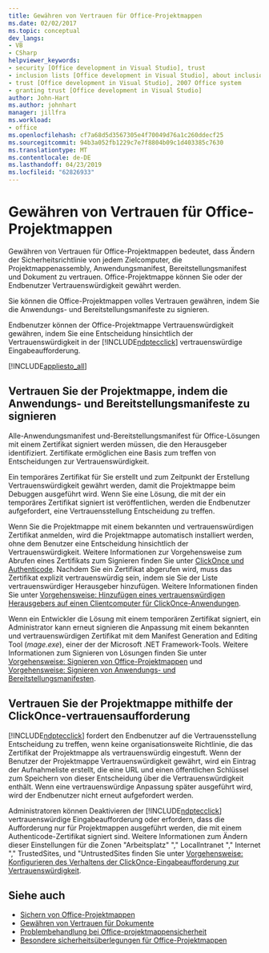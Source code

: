 ```yaml
---
title: Gewähren von Vertrauen für Office-Projektmappen
ms.date: 02/02/2017
ms.topic: conceptual
dev_langs:
- VB
- CSharp
helpviewer_keywords:
- security [Office development in Visual Studio], trust
- inclusion lists [Office development in Visual Studio], about inclusion lists
- trust [Office development in Visual Studio], 2007 Office system
- granting trust [Office development in Visual Studio]
author: John-Hart
ms.author: johnhart
manager: jillfra
ms.workload:
- office
ms.openlocfilehash: cf7a68d5d3567305e4f70049d76a1c260ddecf25
ms.sourcegitcommit: 94b3a052fb1229c7e7f8804b09c1d403385c7630
ms.translationtype: MT
ms.contentlocale: de-DE
ms.lasthandoff: 04/23/2019
ms.locfileid: "62826933"
---
```

# <a name="grant-trust-to-office-solutions"></a>Gewähren von Vertrauen für Office-Projektmappen
  Gewähren von Vertrauen für Office-Projektmappen bedeutet, dass Ändern der Sicherheitsrichtlinie von jedem Zielcomputer, die Projektmappenassembly, Anwendungsmanifest, Bereitstellungsmanifest und Dokument zu vertrauen. Office-Projektmappe können Sie oder der Endbenutzer Vertrauenswürdigkeit gewährt werden.

 Sie können die Office-Projektmappen volles Vertrauen gewähren, indem Sie die Anwendungs- und Bereitstellungsmanifeste zu signieren.

 Endbenutzer können der Office-Projektmappe Vertrauenswürdigkeit gewähren, indem Sie eine Entscheidung hinsichtlich der Vertrauenswürdigkeit in der [!INCLUDE[ndptecclick](../vsto/includes/ndptecclick-md.md)] vertrauenswürdige Eingabeaufforderung.

 [!INCLUDE[appliesto_all](../vsto/includes/appliesto-all-md.md)]

## <a name="Signing"></a> Vertrauen Sie der Projektmappe, indem die Anwendungs- und Bereitstellungsmanifeste zu signieren
 Alle-Anwendungsmanifest und-Bereitstellungsmanifest für Office-Lösungen mit einem Zertifikat signiert werden müssen, die den Herausgeber identifiziert. Zertifikate ermöglichen eine Basis zum treffen von Entscheidungen zur Vertrauenswürdigkeit.

 Ein temporäres Zertifikat für Sie erstellt und zum Zeitpunkt der Erstellung Vertrauenswürdigkeit gewährt werden, damit die Projektmappe beim Debuggen ausgeführt wird. Wenn Sie eine Lösung, die mit der ein temporäres Zertifikat signiert ist veröffentlichen, werden die Endbenutzer aufgefordert, eine Vertrauensstellung Entscheidung zu treffen.

 Wenn Sie die Projektmappe mit einem bekannten und vertrauenswürdigen Zertifikat anmelden, wird die Projektmappe automatisch installiert werden, ohne dem Benutzer eine Entscheidung hinsichtlich der Vertrauenswürdigkeit. Weitere Informationen zur Vorgehensweise zum Abrufen eines Zertifikats zum Signieren finden Sie unter [ClickOnce und Authenticode](../deployment/clickonce-and-authenticode.md). Nachdem Sie ein Zertifikat abgerufen wird, muss das Zertifikat explizit vertrauenswürdig sein, indem sie Sie der Liste vertrauenswürdiger Herausgeber hinzufügen. Weitere Informationen finden Sie unter [Vorgehensweise: Hinzufügen eines vertrauenswürdigen Herausgebers auf einen Clientcomputer für ClickOnce-Anwendungen](../deployment/how-to-add-a-trusted-publisher-to-a-client-computer-for-clickonce-applications.md).

 Wenn ein Entwickler die Lösung mit einem temporären Zertifikat signiert, ein Administrator kann erneut signieren die Anpassung mit einem bekannten und vertrauenswürdigen Zertifikat mit dem Manifest Generation and Editing Tool (*mage.exe*), einer der der Microsoft .NET Framework-Tools. Weitere Informationen zum Signieren von Lösungen finden Sie unter [Vorgehensweise: Signieren von Office-Projektmappen](../vsto/how-to-sign-office-solutions.md) und [Vorgehensweise: Signieren von Anwendungs- und Bereitstellungsmanifesten](../ide/how-to-sign-application-and-deployment-manifests.md).

## <a name="TrustPrompt"></a>Vertrauen Sie der Projektmappe mithilfe der ClickOnce-vertrauensaufforderung
 [!INCLUDE[ndptecclick](../vsto/includes/ndptecclick-md.md)] fordert den Endbenutzer auf die Vertrauensstellung Entscheidung zu treffen, wenn keine organisationsweite Richtlinie, die das Zertifikat der Projektmappe als vertrauenswürdig eingestuft. Wenn der Benutzer der Projektmappe Vertrauenswürdigkeit gewährt, wird ein Eintrag der Aufnahmeliste erstellt, die eine URL und einen öffentlichen Schlüssel zum Speichern von dieser Entscheidung über die Vertrauenswürdigkeit enthält. Wenn eine vertrauenswürdige Anpassung später ausgeführt wird, wird der Endbenutzer nicht erneut aufgefordert werden.

 Administratoren können Deaktivieren der [!INCLUDE[ndptecclick](../vsto/includes/ndptecclick-md.md)] vertrauenswürdige Eingabeaufforderung oder erfordern, dass die Aufforderung nur für Projektmappen ausgeführt werden, die mit einem Authenticode-Zertifikat signiert sind. Weitere Informationen zum Ändern dieser Einstellungen für die Zonen "Arbeitsplatz" "," LocalIntranet "," Internet "," TrustedSites, und "UntrustedSites finden Sie unter [Vorgehensweise: Konfigurieren des Verhaltens der ClickOnce-Eingabeaufforderung zur Vertrauenswürdigkeit](../deployment/how-to-configure-the-clickonce-trust-prompt-behavior.md).

## <a name="see-also"></a>Siehe auch

- [Sichern von Office-Projektmappen](../vsto/securing-office-solutions.md)
- [Gewähren von Vertrauen für Dokumente](../vsto/granting-trust-to-documents.md)
- [Problembehandlung bei Office-projektmappensicherheit](../vsto/troubleshooting-office-solution-security.md)
- [Besondere sicherheitsüberlegungen für Office-Projektmappen](../vsto/specific-security-considerations-for-office-solutions.md)